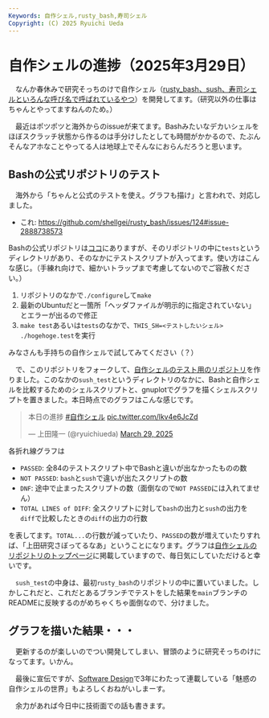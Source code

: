 ```yaml
---
Keywords: 自作シェル,rusty_bash,寿司シェル
Copyright: (C) 2025 Ryuichi Ueda
---
```


# 自作シェルの進捗（2025年3月29日）

　なんか春休みで研究そっちのけで自作シェル（[rusty_bash、sush、寿司シェルといろんな呼び名で呼ばれているやつ](https://github.com/shellgei/rusty_bash/)）を開発してます。（研究以外の仕事はちゃんとやってますねんのため。）

　最近はポツポツと海外からのissueが来てます。Bashみたいなデカいシェルをほぼスクラッチ状態から作るのは手分けしたとしても時間がかかるので、たぶんそんなアホなことやってる人は地球上でそんなにおらんだろうと思います。

## Bashの公式リポジトリのテスト

　海外から「ちゃんと公式のテストを使え。グラフも描け」と言われで、対応しました。

* これ: https://github.com/shellgei/rusty_bash/issues/124#issue-2888738573

Bashの公式リポジトリは[ココ](https://savannah.gnu.org/git/?group=bash)にありますが、そのリポジトリの中に`tests`というディレクトリがあり、そのなかにテストスクリプトが入ってます。使い方はこんな感じ。（手練れ向けで、細かいトラップまで考慮してないのでご容赦ください。）

1. リポジトリのなかで`./configure`して`make`
2. 最新のUbuntuだと一箇所「ヘッダファイルが明示的に指定されていない」とエラーが出るので修正
3. `make test`あるいは`tests`のなかで、`THIS_SH=<テストしたいシェル> ./hogehoge.test`を実行

みなさんも手持ちの自作シェルで試してみてください（？）

　で、このリポジトリをフォークして、[自作シェルのテスト用のリポジトリ](https://github.com/ryuichiueda/bash_for_sush_test)を作りました。このなかの`sush_test`というディレクトリのなかに、Bashと自作シェルを比較するためのシェルスクリプトと、gnuplotでグラフを描くシェルスクリプトを置きました。本日時点でのグラフはこんな感じです。

<blockquote class="twitter-tweet"><p lang="ja" dir="ltr">本日の進捗 <a href="https://twitter.com/hashtag/%E8%87%AA%E4%BD%9C%E3%82%B7%E3%82%A7%E3%83%AB?src=hash&amp;ref_src=twsrc%5Etfw">#自作シェル</a> <a href="https://t.co/lkv4e6JcZd">pic.twitter.com/lkv4e6JcZd</a></p>&mdash; 上田隆一 (@ryuichiueda) <a href="https://twitter.com/ryuichiueda/status/1905883207775744183?ref_src=twsrc%5Etfw">March 29, 2025</a></blockquote> <script async src="https://platform.twitter.com/widgets.js" charset="utf-8"></script>

各折れ線グラフは

* `PASSED`: 全84のテストスクリプト中でBashと違いが出なかったものの数
* `NOT PASSED`: `bash`と`sush`で違いが出たスクリプトの数
* `DNF`: 途中で止まったスクリプトの数（面倒なので`NOT PASSED`には入れてません）
* `TOTAL LINES of DIFF`: 全スクリプトに対して`bash`の出力と`sush`の出力を`diff`で比較したときの`diff`の出力の行数

を表してます。`TOTAL...`の行数が減っていたり、`PASSED`の数が増えていたりすれば、「上田研究さぼってるなあ」ということになります。グラフは[自作シェルのリポジトリのトップページ](https://github.com/shellgei/rusty_bash/)に掲載していますので、毎日気にしていただけると幸いです。


　`sush_test`の中身は、最初`rusty_bash`のリポジトリの中に置いていました。しかしこれだと、これだとあるブランチでテストをした結果を`main`ブランチのREADMEに反映するのがめちゃくちゃ面倒なので、分けました。

## グラフを描いた結果・・・

　更新するのが楽しいのでつい開発してしまい、冒頭のように研究そっちのけになってます。いかん。

　最後に宣伝ですが、[Software Design](https://www.amazon.co.jp/shop/ryuichiueda/list/7MLC9JANITU0?ref_=aipsflist)で3年にわたって連載している「魅惑の自作シェルの世界」もよろしくおねがいしまーす。


　余力があれば今日中に技術面での話も書きます。

